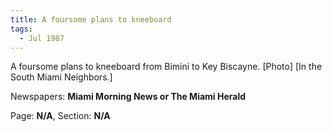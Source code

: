 ```yaml
---  
title: A foursome plans to kneeboard  
tags:  
  - Jul 1987  
---  
```

  
A foursome plans to kneeboard from Bimini to Key Biscayne. [Photo] [In the South Miami Neighbors.]  
  
Newspapers: **Miami Morning News or The Miami Herald**  
  
Page: **N/A**, Section: **N/A** 
